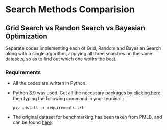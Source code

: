 # Search Methods Comparision

## Grid Search vs Randon Search vs Bayesian Optimization
Separate codes implementing each of Grid, Random and Bayesian Search along with a single algorithm, applying all three searches on the same datasets, so as to find out which one works the best.

### Requirements 
- All the codes are written in Python.
- Python 3.9 was used. Get all the necessary packages by [clicking here](requirements.txt), then typing the following command in your terminal : 

    ```
    pip install -r requirements.txt
   ```
- The original dataset for benchmarking has been taken from PMLB, and can be found [here](https://epistasislab.github.io/pmlb/).
